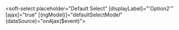 <soft-select placeholder="Default Select" [displayLabel]="'Option2'" [ajax]="true" [(ngModel)]="defaultSelectModel" (dataSource)="onAjax($event)"></soft-select>